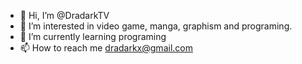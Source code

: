 - 👋 Hi, I’m @DradarkTV
- 👀 I’m interested in video game, manga, graphism and programing.
- 🌱 I’m currently learning programing
- 📫 How to reach me dradarkx@gmail.com

<!---
DradarkTV/DradarkTV is a ✨ special ✨ repository because its `README.md` (this file) appears on your GitHub profile.
You can click the Preview link to take a look at your changes.
--->
